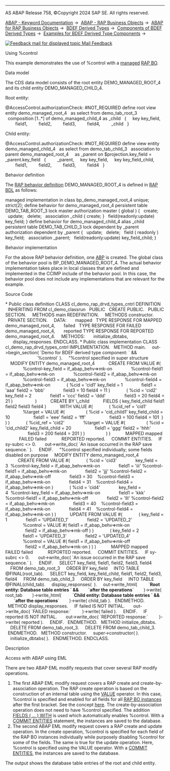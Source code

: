   

* * *

AS ABAP Release 758, ©Copyright 2024 SAP SE. All rights reserved.

[ABAP - Keyword Documentation](javascript:call_link\('abenabap.htm'\)) →  [ABAP - RAP Business Objects](javascript:call_link\('abenabap_rap.htm'\)) →  [ABAP for RAP Business Objects](javascript:call_link\('abenabap_for_rap_bos.htm'\)) →  [BDEF Derived Types](javascript:call_link\('abenrpm_derived_types.htm'\)) →  [Components of BDEF Derived Types](javascript:call_link\('abapderived_types_comp.htm'\)) →  [Examples for BDEF Derived Type Components](javascript:call_link\('abenderived_types_abexas.htm'\)) → 

 [![](Mail.gif?object=Mail.gif "Feedback mail for displayed topic") Mail Feedback](mailto:f1_help@sap.com?subject=Feedback%20on%20ABAP%20Documentation&body=Document:%20Using%20%25control%2C%20ABENDERIVED_TYPES_CONTROL_ABEXA%2C%20758%0D%0A%0D%0AError:%0D%0A%0D%0A%0D%0A%0D%0ASuggestion%20for%20improvement:)

Using %control

This example demonstrates the use of %control with a [managed](javascript:call_link\('abenbdl_impl_type.htm'\)) [RAP BO](javascript:call_link\('abenrap_bo_glosry.htm'\) "Glossary Entry").

Data model

The CDS data model consists of the root entity DEMO\_MANAGED\_ROOT\_4 and its child entity DEMO\_MANAGED\_CHILD\_4.

Root entity:

@AccessControl.authorizationCheck: #NOT\_REQUIRED
define root view entity demo\_managed\_root\_4
  as select from demo\_tab\_root\_3
  composition \[1..\*\] of demo\_managed\_child\_4 as \_child
  {
    key key\_field,
        field1,
        field2,
        field3,
        field4,
        \_child
  }

Child entity:

@AccessControl.authorizationCheck: #NOT\_REQUIRED
define view entity demo\_managed\_child\_4
  as select from demo\_tab\_child\_3
  association to parent demo\_managed\_root\_4  
  as \_parent on $projection.key\_field = \_parent.key\_field
  {
        \_parent,
    key key\_field,
    key key\_field\_child,
        field1,
        field2,
        field3,
        field4
  }

Behavior definition

The [RAP behavior definition](javascript:call_link\('abencds_behavior_definition_glosry.htm'\) "Glossary Entry") DEMO\_MANAGED\_ROOT\_4 is defined in [RAP BDL](javascript:call_link\('abencds_bdl_glosry.htm'\) "Glossary Entry") as follows:

managed implementation in class bp\_demo\_managed\_root\_4 unique;
strict(2);
define behavior for demo\_managed\_root\_4
persistent table DEMO\_TAB\_ROOT\_3
lock master
authorization master ( global )
{
  create;
  update;
  delete;
  association \_child { create; }
  field(readonly:update) key\_field;
}
define behavior for demo\_managed\_child\_4 alias \_child
persistent table DEMO\_TAB\_CHILD\_3
lock dependent by \_parent
authorization dependent by \_parent
{
  update;
  delete;
  field ( readonly ) key\_field;
  association \_parent;
  field(readonly:update) key\_field\_child;
}

Behavior implementation

For the above RAP behavior definition, one [ABP](javascript:call_link\('abenbehavior_pool_glosry.htm'\) "Glossary Entry") is created. The global class of the behavior pool is BP\_DEMO\_MANAGED\_ROOT\_4. The actual behavior implementation takes place in local classes that are defined and implemented in the CCIMP include of the behavior pool. In this case, the behavior pool does not include any implementations that are relevant for the example.

Source Code   

\* Public class definition
CLASS cl\_demo\_rap\_drvd\_types\_cntrl DEFINITION
  INHERITING FROM cl\_demo\_classrun
  PUBLIC
  CREATE PUBLIC.
  PUBLIC SECTION.
    METHODS main REDEFINITION.
    METHODS constructor.
  PRIVATE SECTION.
    DATA:
      mapped   TYPE RESPONSE FOR MAPPED   demo\_managed\_root\_4,
      failed   TYPE RESPONSE FOR FAILED   demo\_managed\_root\_4,
      reported TYPE RESPONSE FOR REPORTED demo\_managed\_root\_4.
    METHODS:
      initialize\_dbtabs,
      display\_responses.
ENDCLASS.
\* Public class implementation
CLASS cl\_demo\_rap\_drvd\_types\_cntrl IMPLEMENTATION.
  METHOD main.
    out->begin\_section( \`Demo for BDEF derived type component: \` &&
                         \`%control\` ).
    "%control specified in super structure
    MODIFY ENTITY demo\_managed\_root\_4
          CREATE FROM VALUE #(
              %control-key\_field = if\_abap\_behv=>mk-on
              %control-field1 = if\_abap\_behv=>mk-on
              %control-field2 = if\_abap\_behv=>mk-on
              %control-field3 = if\_abap\_behv=>mk-on
              %control-field4 = if\_abap\_behv=>mk-on
            ( %cid = 'cid1' key\_field = 1
              field1 = 'aaa' field2 = 'bbb'
              field3 = 10 field4 = 11 )
            ( %cid = 'cid2' key\_field = 2
              field1 = 'ccc' field2 = 'ddd'
              field3 = 20 field4 = 21 )
                 )
          CREATE BY \\\_child
          FIELDS ( key\_field\_child field1 field2 field3 field4 )
          WITH VALUE #(
            ( %cid\_ref = 'cid1'
              %target = VALUE #(
                ( %cid = 'cid\_child1' key\_field\_child = 10
                  field1 = 'eee' field2 = 'fff'
                  field3 = 100 field4 = 101  ) ) )
            ( %cid\_ref = 'cid2'
              %target = VALUE #(
                ( %cid = 'cid\_child2' key\_field\_child = 20
                  field1 = 'ggg' field2 = 'hhh'
                  field3 = 200 field4 = 201 ) )
                ) )
           MAPPED mapped
           FAILED failed
           REPORTED reported.
    COMMIT ENTITIES.
    IF sy-subrc <> 0.
      out->write\_doc( \`An issue occurred in the RAP save sequence.\` ).
    ENDIF.
    "%control specified individually; some fields disabled on purpose
    MODIFY ENTITY demo\_managed\_root\_4
          CREATE FROM VALUE #(
            ( %cid = 'cid3'
              key\_field = 3  %control-key\_field = if\_abap\_behv=>mk-on
              field1 = 'iii' %control-field1 = if\_abap\_behv=>mk-on
              field2 = 'jjj' %control-field2 = if\_abap\_behv=>mk-off
              field3 = 30    %control-field3 = if\_abap\_behv=>mk-on
              field4 = 31    %control-field4 = if\_abap\_behv=>mk-on )
            ( %cid = 'cid4'
              key\_field = 4  %control-key\_field = if\_abap\_behv=>mk-on
              field1 = 'kkk' %control-field1 = if\_abap\_behv=>mk-off
              field2 = 'lll' %control-field2 = if\_abap\_behv=>mk-on
              field3 = 40    %control-field3 = if\_abap\_behv=>mk-on
              field4 = 41    %control-field4 = if\_abap\_behv=>mk-on ) )
          UPDATE FROM VALUE #(
            ( key\_field = 1
              field1 = 'UPDATED\_1'
              field2 = 'UPDATED\_2'
              %control = VALUE #( field1 = if\_abap\_behv=>mk-on
                                  field2 = if\_abap\_behv=>mk-off ) )
            ( key\_field = 2
              field1 = 'UPDATED\_3'
              field2 = 'UPDATED\_4'
              %control = VALUE #( field1 = if\_abap\_behv=>mk-off
                                  field2 = if\_abap\_behv=>mk-on ) ) )
           MAPPED mapped
           FAILED failed
           REPORTED reported.
    COMMIT ENTITIES.
    IF sy-subrc <> 0.
      out->write\_doc( \`An issue occurred in the RAP save sequence.\` ).
    ENDIF.
    SELECT key\_field, field1, field2, field3, field4
    FROM demo\_tab\_root\_3
    ORDER BY key\_field
    INTO TABLE @FINAL(root\_tab).
    SELECT key\_field, key\_field\_child, field1, field2, field3, field4
    FROM demo\_tab\_child\_3
    ORDER BY key\_field
    INTO TABLE @FINAL(child\_tab).
    display\_responses(  ).
    out->write\_html(
        \`<b>Root entity: Database table entries \` &&
        \`after the operations</b>\`
       )->write( root\_tab
       )->write\_html(
        \`<b>Child entity: Database table entries \` &&
        \`after the operations</b>\`
       )->write( child\_tab ).
  ENDMETHOD.
  METHOD display\_responses.
    IF failed IS NOT INITIAL.
      out->write\_doc( \`FAILED response:\`
        )->write( failed ).
    ENDIF.
    IF reported IS NOT INITIAL.
      out->write\_doc( \`REPORTED response:\`
        )->write( reported ).
    ENDIF.
  ENDMETHOD.
  METHOD initialize\_dbtabs.
    DELETE FROM demo\_tab\_root\_3.
    DELETE FROM demo\_tab\_child\_3.
  ENDMETHOD.
  METHOD constructor.
    super->constructor( ).
    initialize\_dbtabs( ).
  ENDMETHOD.
ENDCLASS.

Description   

Access with ABAP using EML

There are two ABAP EML modify requests that cover several RAP modify operations.

1.  The first ABAP EML modify request covers a RAP create and create-by-association operation. The RAP create operation is based on the construction of an internal table using the [VALUE](javascript:call_link\('abenconstructor_expression_value.htm'\)) operator. In this case, %control is specified and enabled for all fields for all [RAP BO instances](javascript:call_link\('abenrap_bo_instance_glosry.htm'\) "Glossary Entry") after the first bracket. See the concept [here](javascript:call_link\('abenvalue_constructor_params_lspc.htm'\)). The create-by-association operation does not need to have %control specified. The addition [FIELDS ( ... ) WITH](javascript:call_link\('abapmodify_entity_entities_fields.htm'\)) is used which automatically enables %control. With a [COMMIT ENTITIES](javascript:call_link\('abapcommit_entities.htm'\)) statement, the instances are saved to the database.
2.  The second ABAP EML modify request covers a RAP create and update operation. In the create operation, %control is specified for each field of the RAP BO instances individually while purposely disabling %control for some of the fields. The same is true for the update operation. Here, %control is specified using the VALUE operator. With a [COMMIT ENTITIES](javascript:call_link\('abapcommit_entities.htm'\)), the instances are saved to the database.

The output shows the database table entries of the root and child entity.